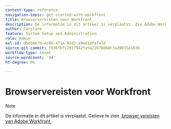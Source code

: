 ```yaml
---
content-type: reference
navigation-topic: get-started-with-workfront
title: Browservereisten voor Workfront
description: De informatie in dit artikel is verplaatst. Zie Adobe Workfront-browservereisten.
author: Caroline
feature: System Setup and Administration
role: Admin
exl-id: d5ebb67d-ec86-471a-92d2-a0ed10f4fa7d
source-git-commit: f036fbfc203f942fa5a22070860c3a20035a183b
workflow-type: tm+mt
source-wordcount: '34'
ht-degree: 0%

---
```


# Browservereisten voor Workfront

>[!NOTE]
>
>De informatie in dit artikel is verplaatst. Gelieve te zien [&#x200B; browser vereisten van Adobe Workfront &#x200B;](../../workfront-basics/workfront-browser-requirements.md).
